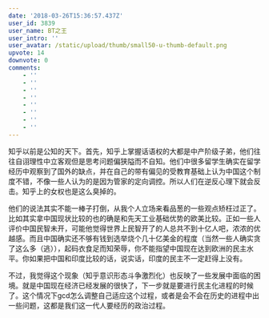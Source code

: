 ```yaml
---
date: '2018-03-26T15:36:57.437Z'
user_id: 3839
user_name: BT之王
user_intro: ''
user_avatar: /static/upload/thumb/small50-u-thumb-default.png
upvote: 14
downvote: 0
comments:
    - ''
    - ''
    - ''
    - ''
    - ''
    - ''
    - ''
    - ''
---
```


知乎以前是公知的天下。首先，知乎上掌握话语权的大都是中产阶级子弟，他们往往自诩理性中立客观但是思考问题偏狭隘而不自知。他们中很多留学生确实在留学经历中观察到了国外的缺点，并在自己的带有偏见的受教育基础上认为中国这个制度不错，不像一些人认为的是因为管家的定向调控。所以人们在逆反心理下就会反击。知乎上的女权也是这么臭掉的。

他们的说法其实不能一棒子打倒，从我个人立场来看品葱的一些观点矫枉过正了。比如其实拿中国现状比较的也的确是和先天工业基础优势的欧美比较。正如一些人评价中国民智未开，可能他觉得世界上民智开了的人总共不到十亿人吧，浓浓的优越感。而且中国确实还不够有钱到选举烧个几十亿美金的程度（当然一些人确实贪了这么多（逃）），起码衣食足而知荣辱，你不能指望中国现在达到欧洲的民主水平。你如果把中国和印度比较的话，说实话，印度的民主不一定赶得上没有。

不过，我觉得这个现象（知乎意识形态斗争激烈化）也反映了一些发展中面临的困境。就是中国现在经济已经发展的很快了，下一步就是要进行民主化进程的时候了。这个情况下gcd怎么调整自己适应这个过程，或者是会不会在历史的进程中出一些问题，这都是我们这一代人要经历的政治过程。

